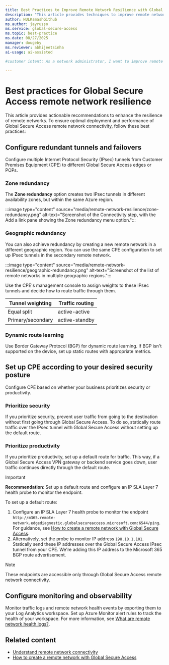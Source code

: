 ```yaml
---
title: Best Practices to Improve Remote Network Resilience with Global Secure Access
description: "This article provides techniques to improve remote network resilience with Global Secure Access."
author: HULKsmashGithub
ms.author: jayrusso
ms.service: global-secure-access
ms.topic: best-practice
ms.date: 08/27/2025
manager: dougeby
ms.reviewer: abhijeetsinha
ai-usage: ai-assisted

#customer intent: As a network administrator, I want to improve remote network resilience so that users can maintain connectivity during disruptions.

---
```


# Best practices for Global Secure Access remote network resilience
This article provides actionable recommendations to enhance the resilience of remote networks. To ensure optimal deployment and performance of Global Secure Access remote network connectivity, follow these best practices:
 
## Configure redundant tunnels and failovers
Configure multiple Internet Protocol Security (IPsec) tunnels from Customer Premises Equipment (CPE) to different Global Secure Access edges or POPs. 

### Zone redundancy 
The **Zone redundancy** option creates two IPsec tunnels in different availability zones, but within the same Azure region. 

:::image type="content" source="media/remote-network-resilience/zone-redundancy.png" alt-text="Screenshot of the Connectivity step, with the Add a link pane showing the Zone redundancy menu option.":::   

### Geographic redundancy
You can also achieve redundancy by creating a new remote network in a different geographic region. You can use the same CPE configuration to set up IPsec tunnels in the secondary remote network.  

:::image type="content" source="media/remote-network-resilience/geographic-redundancy.png" alt-text="Screenshot of the list of remote networks in multiple geographic regions.":::   

Use the CPE's management console to assign weights to these IPsec tunnels and decide how to route traffic through them. 

|Tunnel weighting  |Traffic routing  |
|---------|---------|
|Equal split     | active-active        |
|Primary/secondary     | active-standby        |

### Dynamic route learning
Use Border Gateway Protocol (BGP) for dynamic route learning. If BGP isn't supported on the device, set up static routes with appropriate metrics. 

## Set up CPE according to your desired security posture
Configure CPE based on whether your business prioritizes security or productivity.

### Prioritize security
If you prioritize security, prevent user traffic from going to the destination without first going through Global Secure Access. To do so, statically route traffic over the IPsec tunnel with Global Secure Access without setting up the default route.

### Prioritize productivity
If you prioritize productivity, set up a default route for traffic. This way, if a Global Secure Access VPN gateway or backend service goes down, user traffic continues directly through the default route.

> [!IMPORTANT]
> **Recommendation**: Set up a default route and configure an IP SLA Layer 7 health probe to monitor the endpoint.

To set up a default route:
1. Configure an IP SLA Layer 7 health probe to monitor the endpoint `http://m365.remote-network.edgediagnostic.globalsecureaccess.microsoft.com:6544/ping`. For guidance, see [How to create a remote network with Global Secure Access](how-to-create-remote-networks.md).
1. Alternatively, set the probe to monitor IP address `198.18.1.101`. Statically send these IP addresses over the Global Secure Access IPsec tunnel from your CPE. We're adding this IP address to the Microsoft 365 BGP route advertisement.

> [!NOTE]
> These endpoints are accessible only through Global Secure Access remote network connectivity.

## Configure monitoring and observability
Monitor traffic logs and remote network health events by exporting them to your Log Analytics workspace. Set up Azure Monitor alert rules to track the health of your workspace. For more information, see [What are remote network health logs?](how-to-remote-network-health-logs.md).

## Related content

- [Understand remote network connectivity](concept-remote-network-connectivity.md)
- [How to create a remote network with Global Secure Access](how-to-create-remote-networks.md)
